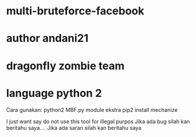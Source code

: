 # multi-bruteforce-facebook
# author andani21
# dragonfly zombie team
# language python 2

Cara gunakan:
python2 MBF.py
module ekstra
pip2 install mechanize


I just want say do not use this tool for illegal purpos
Jika ada bug silah kan beritahu saya....
Jika ada saran silah kan beritahu saya
